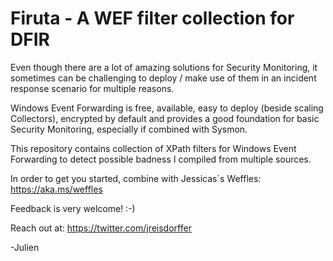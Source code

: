 # Firuta - A WEF filter collection for DFIR

Even though there are a lot of amazing solutions for Security Monitoring, 
it sometimes can be challenging to deploy / make use of them in an incident response
scenario for multiple reasons.

Windows Event Forwarding is free, available, easy to deploy (beside scaling Collectors),
encrypted by default and provides a good foundation for basic Security Monitoring, 
especially if combined with Sysmon.

This repository contains collection of XPath filters for Windows Event Forwarding to detect possible badness
I compiled from multiple sources.

In order to get you started, combine with Jessicas´s Weffles: https://aka.ms/weffles 

Feedback is very welcome! :-)

Reach out at: https://twitter.com/jreisdorffer

-Julien
